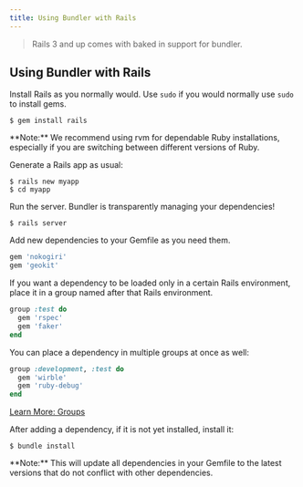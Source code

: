 ```yaml
---
title: Using Bundler with Rails
---
```


> Rails 3 and up comes with baked in support for bundler.

## Using Bundler with Rails

Install Rails as you normally would. Use `sudo` if you would normally use `sudo` to install gems.

~~~
$ gem install rails
~~~

<aside class="notes" markdown="1">
**Note:** We recommend using rvm for dependable Ruby installations, especially if you are switching between different versions of Ruby.
</aside>

Generate a Rails app as usual:

~~~
$ rails new myapp
$ cd myapp
~~~

Run the server. Bundler is transparently managing your dependencies!

~~~
$ rails server
~~~

Add new dependencies to your Gemfile as you need them.

~~~ ruby
gem 'nokogiri'
gem 'geokit'
~~~

If you want a dependency to be loaded only in a certain Rails environment, place
it in a group named after that Rails environment.

~~~ ruby
group :test do
  gem 'rspec'
  gem 'faker'
end
~~~

You can place a dependency in multiple groups at once as well:

~~~ ruby
group :development, :test do
  gem 'wirble'
  gem 'ruby-debug'
end
~~~

[Learn More: Groups](./groups.html)

After adding a dependency, if it is not yet installed, install it:

~~~
$ bundle install
~~~

<aside class="notes" markdown="1">
**Note:** This will update all dependencies in your Gemfile to the latest
  versions that do not conflict with other dependencies.
</aside>
